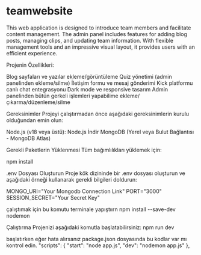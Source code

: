 # teamwebsite
This web application is designed to introduce team members and facilitate content management. The admin panel includes features for adding blog posts, managing clips, and updating team information. With flexible management tools and an impressive visual layout, it provides users with an efficient experience.

Projenin Özellikleri:

Blog sayfaları ve yazılar ekleme/görüntüleme
Quiz yönetimi (admin panelinden ekleme/silme)
İletişim formu ve mesaj gönderimi
Kick platformu canlı chat entegrasyonu
Dark mode ve responsive tasarım
Admin panelinden bütün gerkeli işlemleri yapabilime ekleme/çıkarma/düzenleme/silme

Gereksinimler
Projeyi çalıştırmadan önce aşağıdaki gereksinimlerin kurulu olduğundan emin olun:

Node.js (v18 veya üstü): Node.js İndir
MongoDB (Yerel veya Bulut Bağlantısı - MongoDB Atlas)

Gerekli Paketlerin Yüklenmesi
Tüm bağımlılıkları yüklemek için:

npm install

.env Dosyası Oluşturun
Proje kök dizininde bir .env dosyası oluşturun ve aşağıdaki örneği kullanarak gerekli bilgileri doldurun:

MONGO_URI="Your Mongodb Connection Link"
PORT="3000"
SESSION_SECRET="Your Secret Key"

çalıştımak için bu komutu terminale yapıştıırn
npm install --save-dev nodemon

Çalıştırma
Projenizi aşağıdaki komutla başlatabilirsiniz:
npm run dev

başlatırken eğer hata alırsanız package.json dosyasında bu kodlar var mı kontrol edin.
 "scripts": {
    "start": "node app.js",
    "dev": "nodemon app.js"
  },

  

